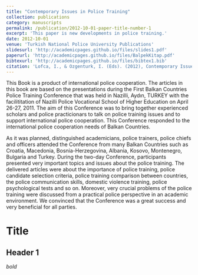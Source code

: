 ```yaml
---
title: "Contemporary Issues in Police Training"
collection: publications
category: manuscripts
permalink: /publication/2012-10-01-paper-title-number-1
excerpt: 'This paper is new developments in police training.'
date: 2012-10-01
venue: 'Turkish National Police University Publications'
slidesurl: 'http://academicpages.github.io/files/slides1.pdf'
paperurl: 'http://academicpages.github.io/files/BalpekKitap.pdf'
bibtexurl: 'http://academicpages.github.io/files/bibtex1.bib'
citation: 'Lofca, I., & Ozgenturk, I. (Eds). (2012), Contemporary Issues in Police Training, Turkish National Police University Publications, Ankara'
---
```

This Book is a product of international police cooperation. The articles in this book are based on the presentations during the First Balkan Countries Police Training Conference that was held in Nazilli, Aydın, TURKEY with the facilititation of Nazilli Police Vocational School of Higher Education on April 26-27, 2011. The aim of this Conference was to bring together experienced scholars and police practicionars to talk on police training issues and to support international police cooperation. This Conference responded to the international police cooperation needs of Balkan Countries.

As it was planned, distinguished academicians, police trainers, police chiefs and officers attended the Conference from many Balkan Countries such as Croatia, Macedonia, Bosnia-Herzegovina, Albania, Kosovo, Montenegro, Bulgaria and Turkey. During the two-day Conference, participants presented very important topics and issues about the police training. The delivered articles were about the importance of police training, police candidate selection criteria, police training comparison between countries, the police communication skills, domestic violence training, police psychological tests and so on. Moreover, very crucial problems of the police training were discussed from a practical police perspective in an academic environment. We convinced that the Conference was a great success and very beneficial for all parties.

# Title

## Header 1

*bold*
